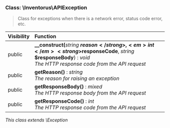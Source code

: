 

### Class: \Inventorus\APIException

> Class for exceptions when there is a network error, status code error, etc.

| Visibility | Function |
|:-----------|:---------|
| public | <strong>__construct(</strong><em>string</em> <strong>$reason</strong>, <em>int</em> <strong>$responseCode</strong>, <em>string</em> <strong>$responseBody</strong>)</strong> : <em>void</em><br /><em>The HTTP response code from the API request</em> |
| public | <strong>getReason()</strong> : <em>string</em><br /><em>The reason for raising an exception</em> |
| public | <strong>getResponseBody()</strong> : <em>mixed</em><br /><em>The HTTP response body from the API request</em> |
| public | <strong>getResponseCode()</strong> : <em>int</em><br /><em>The HTTP response code from the API request</em> |

*This class extends \Exception*

